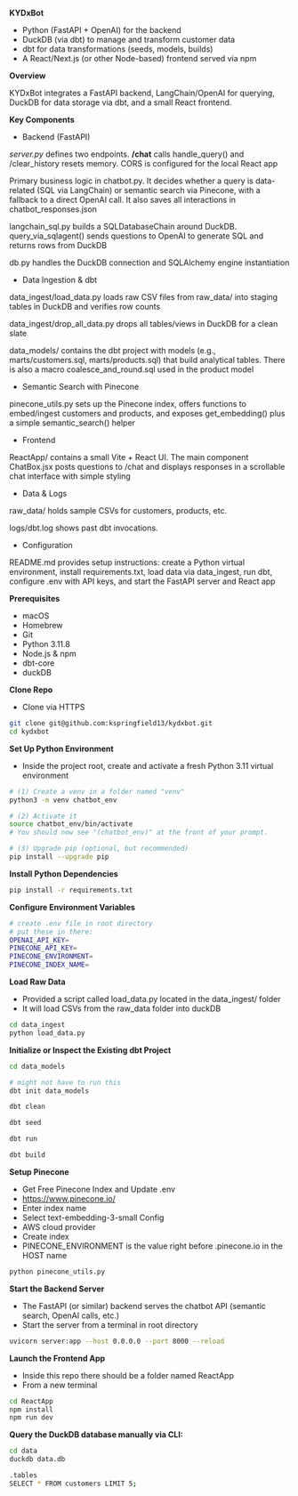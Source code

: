 **KYDxBot**

* Python (FastAPI + OpenAI) for the backend
* DuckDB (via dbt) to manage and transform customer data
* dbt for data transformations (seeds, models, builds)
* A React/Next.js (or other Node-based) frontend served via npm

**Overview**

KYDxBot integrates a FastAPI backend, LangChain/OpenAI for querying, DuckDB for data storage via dbt, and a small React frontend.

**Key Components**

* Backend (FastAPI)

_server.py_ defines two endpoints. __/chat__ calls handle_query() and /clear_history resets memory. CORS is configured for the local React app

Primary business logic in chatbot.py. It decides whether a query is data-related (SQL via LangChain) or semantic search via Pinecone, with a fallback to a direct OpenAI call. It also saves all interactions in chatbot_responses.json

langchain_sql.py builds a SQLDatabaseChain around DuckDB. query_via_sqlagent() sends questions to OpenAI to generate SQL and returns rows from DuckDB

db.py handles the DuckDB connection and SQLAlchemy engine instantiation

* Data Ingestion & dbt

data_ingest/load_data.py loads raw CSV files from raw_data/ into staging tables in DuckDB and verifies row counts

data_ingest/drop_all_data.py drops all tables/views in DuckDB for a clean slate

data_models/ contains the dbt project with models (e.g., marts/customers.sql, marts/products.sql) that build analytical tables. There is also a macro coalesce_and_round.sql used in the product model

* Semantic Search with Pinecone

pinecone_utils.py sets up the Pinecone index, offers functions to embed/ingest customers and products, and exposes get_embedding() plus a simple semantic_search() helper

* Frontend

ReactApp/ contains a small Vite + React UI. The main component ChatBox.jsx posts questions to /chat and displays responses in a scrollable chat interface with simple styling

* Data & Logs

raw_data/ holds sample CSVs for customers, products, etc.

logs/dbt.log shows past dbt invocations.

* Configuration

README.md provides setup instructions: create a Python virtual environment, install requirements.txt, load data via data_ingest, run dbt, configure .env with API keys, and start the FastAPI server and React app


**Prerequisites**

* macOS
* Homebrew
* Git
* Python 3.11.8
* Node.js & npm
* dbt-core
* duckDB

**Clone Repo**

* Clone via HTTPS

```bash
git clone git@github.com:kspringfield13/kydxbot.git
cd kydxbot
```

**Set Up Python Environment**

* Inside the project root, create and activate a fresh Python 3.11 virtual environment

```bash
# (1) Create a venv in a folder named "venv"
python3 -m venv chatbot_env

# (2) Activate it
source chatbot_env/bin/activate
# You should now see "(chatbot_env)" at the front of your prompt.

# (3) Upgrade pip (optional, but recommended)
pip install --upgrade pip
```

**Install Python Dependencies**

```bash
pip install -r requirements.txt
```

**Configure Environment Variables**

```bash
# create .env file in root directory
# put these in there:
OPENAI_API_KEY=
PINECONE_API_KEY=
PINECONE_ENVIRONMENT=
PINECONE_INDEX_NAME=
```

**Load Raw Data**

* Provided a script called load_data.py located in the data_ingest/ folder
* It will load CSVs from the raw_data folder into duckDB

```bash
cd data_ingest
python load_data.py
```

**Initialize or Inspect the Existing dbt Project**

```bash
cd data_models

# might not have to run this
dbt init data_models

dbt clean

dbt seed

dbt run

dbt build
```

**Setup Pinecone**

* Get Free Pinecone Index and Update .env
* https://www.pinecone.io/
* Enter index name
* Select text-embedding-3-small Config
* AWS cloud provider
* Create index
* PINECONE_ENVIRONMENT is the value right before .pinecone.io in the HOST name

```bash
python pinecone_utils.py
```

**Start the Backend Server**

* The FastAPI (or similar) backend serves the chatbot API (semantic search, OpenAI calls, etc.)
* Start the server from a terminal in root directory

```bash
uvicorn server:app --host 0.0.0.0 --port 8000 --reload
```

**Launch the Frontend App**

* Inside this repo there should be a folder named ReactApp
* From a new terminal

```bash
cd ReactApp
npm install
npm run dev
```

**Query the DuckDB database manually via CLI:**

```bash
cd data
duckdb data.db

.tables
SELECT * FROM customers LIMIT 5;
```
